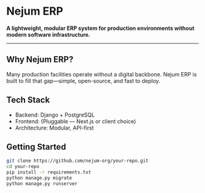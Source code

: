 # Nejum ERP

**A lightweight, modular ERP system for production environments without modern software infrastructure.**

---

## Why Nejum ERP?

Many production facilities operate without a digital backbone. Nejum ERP is built to fill that gap—simple, open-source, and fast to deploy.

## Tech Stack

- Backend: Django + PostgreSQL
- Frontend: (Pluggable — Next.js or client choice)
- Architecture: Modular, API-first

## Getting Started

```bash
git clone https://github.com/nejum-org/your-repo.git
cd your-repo
pip install -r requirements.txt
python manage.py migrate
python manage.py runserver
